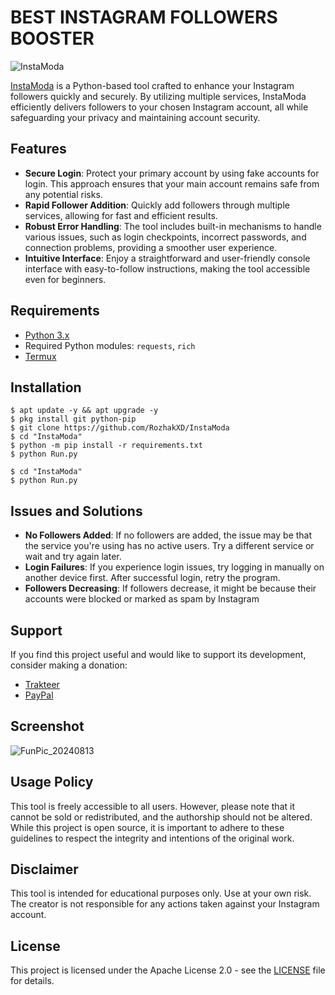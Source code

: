 # BEST INSTAGRAM FOLLOWERS BOOSTER

![InstaModa](https://github.com/user-attachments/assets/b7273482-91a2-4ce5-af4a-747c4f36a36b)

[InstaModa](https://github.com/RozhakXD/InstaModa) is a Python-based tool crafted to enhance your Instagram followers quickly and securely. By utilizing multiple services, InstaModa efficiently delivers followers to your chosen Instagram account, all while safeguarding your privacy and maintaining account security.

## Features
- **Secure Login**: Protect your primary account by using fake accounts for login. This approach ensures that your main account remains safe from any potential risks.
- **Rapid Follower Addition**: Quickly add followers through multiple services, allowing for fast and efficient results.
- **Robust Error Handling**: The tool includes built-in mechanisms to handle various issues, such as login checkpoints, incorrect passwords, and connection problems, providing a smoother user experience.
- **Intuitive Interface**: Enjoy a straightforward and user-friendly console interface with easy-to-follow instructions, making the tool accessible even for beginners.

## Requirements
- [Python 3.x](https://www.microsoft.com/store/productId/9NRWMJP3717K?ocid=pdpshare)
- Required Python modules: `requests`, `rich`
- [Termux](https://f-droid.org/repo/com.termux_1020.apk)

## Installation
```
$ apt update -y && apt upgrade -y
$ pkg install git python-pip
$ git clone https://github.com/RozhakXD/InstaModa
$ cd "InstaModa"
$ python -m pip install -r requirements.txt
$ python Run.py
```

```
$ cd "InstaModa"
$ python Run.py
```

## Issues and Solutions
- **No Followers Added**: If no followers are added, the issue may be that the service you're using has no active users. Try a different service or wait and try again later.
- **Login Failures**: If you experience login issues, try logging in manually on another device first. After successful login, retry the program.
- **Followers Decreasing**: If followers decrease, it might be because their accounts were blocked or marked as spam by Instagram

## Support
If you find this project useful and would like to support its development, consider making a donation:

- [Trakteer](https://trakteer.id/rozhak_official/tip)
- [PayPal](https://paypal.me/rozhak9)

## Screenshot
![FunPic_20240813](https://github.com/user-attachments/assets/28b49a03-0500-46c6-b273-c3d0170ecdab)

## Usage Policy
This tool is freely accessible to all users. However, please note that it cannot be sold or redistributed, and the authorship should not be altered. While this project is open source, it is important to adhere to these guidelines to respect the integrity and intentions of the original work.

## Disclaimer
This tool is intended for educational purposes only. Use at your own risk. The creator is not responsible for any actions taken against your Instagram account.

## License
This project is licensed under the Apache License 2.0 - see the [LICENSE](https://github.com/RozhakXD/InstaModa?tab=Apache-2.0-1-ov-file) file for details.
